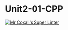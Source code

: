 # Unit2-01-CPP
[![Mr Coxall's Super Linter](https://github.com/ICS3U-Programming-JoannaK/Unit2-01-CPP/workflows/Mr%20Coxall's%20Super%20Linter/badge.svg)](https://github.com/ICS3U-Programming-JoannaK/Unit2-01-CPP/actions/)
